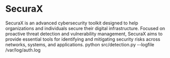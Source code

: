 # SecuraX
SecuraX is an advanced cybersecurity toolkit designed to help organizations and individuals secure their digital infrastructure. Focused on proactive threat detection and vulnerability management, SecuraX aims to provide essential tools for identifying and mitigating security risks across networks, systems, and applications.
python src/detection.py --logfile /var/log/auth.log